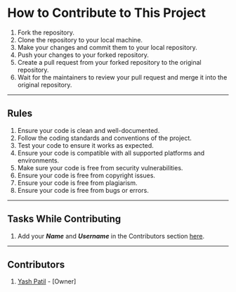 # How to Contribute to This Project

1. Fork the repository.
2. Clone the repository to your local machine.
3. Make your changes and commit them to your local repository.
4. Push your changes to your forked repository.
5. Create a pull request from your forked repository to the original repository.
6. Wait for the maintainers to review your pull request and merge it into the original repository.

---

## Rules

1. Ensure your code is clean and well-documented.
2. Follow the coding standards and conventions of the project.
3. Test your code to ensure it works as expected.
4. Ensure your code is compatible with all supported platforms and environments.
5. Make sure your code is free from security vulnerabilities.
6. Ensure your code is free from copyright issues.
7. Ensure your code is free from plagiarism.
8. Ensure your code is free from bugs or errors.

---

## Tasks While Contributing

1. Add your ***Name*** and ***Username*** in the Contributors section [here](contribution.md).

---

## Contributors

1. [Yash Patil](https://github.com/patilyashh) - [Owner]